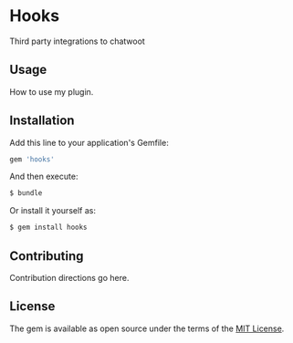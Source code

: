 # Hooks
Third party integrations to chatwoot

## Usage
How to use my plugin.

## Installation
Add this line to your application's Gemfile:

```ruby
gem 'hooks'
```

And then execute:
```bash
$ bundle
```

Or install it yourself as:
```bash
$ gem install hooks
```

## Contributing
Contribution directions go here.

## License
The gem is available as open source under the terms of the [MIT License](https://opensource.org/licenses/MIT).

